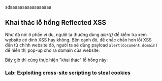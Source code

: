 sdaaaaaaaaaaaaaaaaa


## Khai thác lỗ hổng Reflected XSS <a name="exploit"></a>

Như đã nói ở phần ví dụ, người ta thường dùng *alert()* để kiểm tra xem website có dính XSS hay không. Bên cạnh đó, để chắc chắn hơn lỗi XSS đến từ chính website đó, người ta sẽ dùng payload `alert(document.domain)` để hiển thị pop-up cho ra domain của website.

Bây giờ thì cùng thực hiện "khai thác" lỗ hổng này:

### Lab: Exploiting cross-site scripting to steal cookies <a name="steal-cookie"></a>